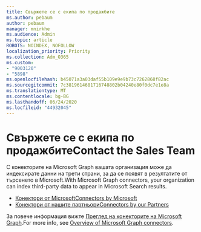 ```yaml
---
title: Свържете се с екипа по продажбите
ms.author: pebaum
author: pebaum
manager: mnirkhe
ms.audience: Admin
ms.topic: article
ROBOTS: NOINDEX, NOFOLLOW
localization_priority: Priority
ms.collection: Adm_O365
ms.custom:
- "9003120"
- "5898"
ms.openlocfilehash: b45071a3a03daf55b109e9e9b73c7262868f82ac
ms.sourcegitcommit: 7c3819614681716748802b04240e80f0dc7e1e8a
ms.translationtype: MT
ms.contentlocale: bg-BG
ms.lasthandoff: 06/24/2020
ms.locfileid: "44932045"
---
```

# <a name="contact-the-sales-team"></a><span data-ttu-id="c249e-102">Свържете се с екипа по продажбите</span><span class="sxs-lookup"><span data-stu-id="c249e-102">Contact the Sales Team</span></span>

<span data-ttu-id="c249e-103">С конекторите на Microsoft Graph вашата организация може да индексирате данни на трети страни, за да се появят в резултатите от търсенето в Microsoft.</span><span class="sxs-lookup"><span data-stu-id="c249e-103">With Microsoft Graph connectors, your organization can index third-party data to appear in Microsoft Search results.</span></span>

- [<span data-ttu-id="c249e-104">Конектори от Microsoft</span><span class="sxs-lookup"><span data-stu-id="c249e-104">Connectors by Microsoft</span></span>](https://docs.microsoft.com/microsoftsearch/connectors-gallery#Microsoft)
- [<span data-ttu-id="c249e-105">Конектори от нашите партньори</span><span class="sxs-lookup"><span data-stu-id="c249e-105">Connectors by our Partners</span></span>](https://docs.microsoft.com/microsoftsearch/connectors-gallery#Partners)

<span data-ttu-id="c249e-106">За повече информация вижте [Преглед на конекторите на Microsoft Graph](https://docs.microsoft.com/microsoftsearch/connectors-overview).</span><span class="sxs-lookup"><span data-stu-id="c249e-106">For more info, see [Overview of Microsoft Graph connectors](https://docs.microsoft.com/microsoftsearch/connectors-overview).</span></span>
